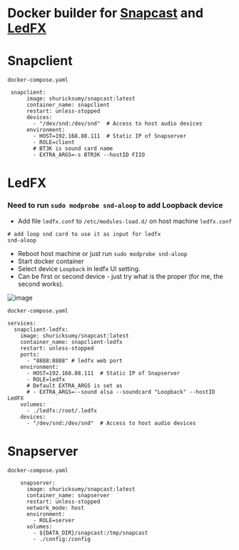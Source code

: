 # Docker builder for [Snapcast](https://github.com/badaix/snapcast) and [LedFX](https://github.com/LedFx/LedFx)

# Snapclient

```docker-compose.yaml```
```
 snapclient:
      image: shuricksumy/snapcast:latest
      container_name: snapclient
      restart: unless-stopped
      devices:
        - "/dev/snd:/dev/snd"  # Access to host audio devices
      environment:
        - HOST=192.168.88.111  # Static IP of Snapserver
        - ROLE=client
        # BT3K is sound card name
        - EXTRA_ARGS=-s BTR3K --hostID FIIO
```

# LedFX
### Need to run ```sudo modprobe snd-aloop``` to add Loopback device

- Add file ```ledfx.conf``` to ```/etc/modules-load.d/``` on host machine
```ledfx.conf```
```
# add loop snd card to use it as input for ledfx
snd-aloop
```
- Reboot host machine or just run ```sudo modprobe snd-aloop```
- Start docker container
- Select device ```Loopback``` in ledfx UI setting. 
- Can be first or second device - just try what is the proper (for me, the second works).
  
![image](https://github.com/user-attachments/assets/23bc92e0-c878-4807-9fa6-0597fbae3fe6)


```docker-compose.yaml```
```
services:
  snapclient-ledfx:
    image: shuricksumy/snapcast:latest
    container_name: snapclient-ledfx
    restart: unless-stopped
    ports:
      - "8888:8888" # ledfx web port
    environment:
      - HOST=192.168.88.111  # Static IP of Snapserver
      - ROLE=ledfx
      # Default EXTRA_ARGS is set as
      # - EXTRA_ARGS=--sound alsa --soundcard "Loopback" --hostID LedFX
    volumes:
      - ./ledfx:/root/.ledfx
    devices:
      - "/dev/snd:/dev/snd"  # Access to host audio devices
```

# Snapserver

```docker-compose.yaml```
```
    snapserver:
      image: shuricksumy/snapcast:latest
      container_name: snapserver
      restart: unless-stopped
      network_mode: host
      environment:
        - ROLE=server
      volumes:
        - ${DATA_DIR}/snapcast:/tmp/snapcast
        - ./config:/config
```
